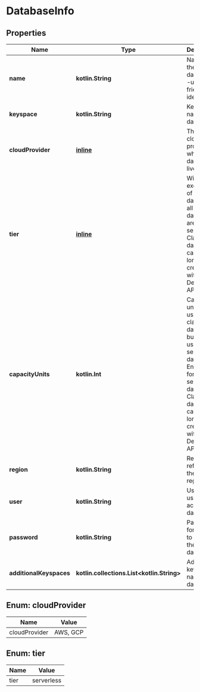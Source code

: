 
# DatabaseInfo

## Properties
Name | Type | Description | Notes
------------ | ------------- | ------------- | -------------
**name** | **kotlin.String** | Name of the database--user friendly identifier. |  [optional]
**keyspace** | **kotlin.String** | Keyspace name in database. |  [optional]
**cloudProvider** | [**inline**](#CloudProviderEnum) | This is the cloud provider where the database lives. |  [optional]
**tier** | [**inline**](#TierEnum) | With the exception of classic databases, all databases are serverless. Classic databases can no longer be created with the DevOps API. |  [optional]
**capacityUnits** | **kotlin.Int** | Capacity units were used for classic databases, but are not used for serverless databases. Enter 1 CU for serverless databases. Classic databases can no longer be created with the DevOps API. |  [optional]
**region** | **kotlin.String** | Region refers to the cloud region. |  [optional]
**user** | **kotlin.String** | User is the user to access the database. |  [optional]
**password** | **kotlin.String** | Password for the user to access the database. |  [optional]
**additionalKeyspaces** | **kotlin.collections.List&lt;kotlin.String&gt;** | Additional keyspaces names in database. |  [optional]


<a name="CloudProviderEnum"></a>
## Enum: cloudProvider
Name | Value
---- | -----
cloudProvider | AWS, GCP


<a name="TierEnum"></a>
## Enum: tier
Name | Value
---- | -----
tier | serverless



